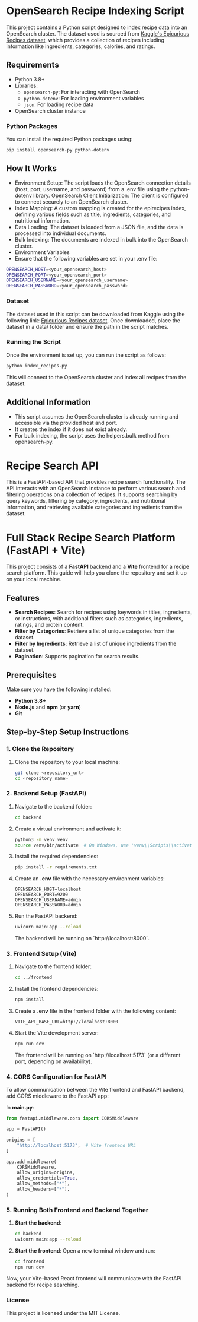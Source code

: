 # OpenSearch Recipe Indexing Script

This project contains a Python script designed to index recipe data into an OpenSearch cluster. The dataset used is sourced from [Kaggle's Epicurious Recipes dataset](https://www.kaggle.com/datasets/hugodarwood/epirecipes), which provides a collection of recipes including information like ingredients, categories, calories, and ratings.

## Requirements

- Python 3.8+
- Libraries:
  - `opensearch-py`: For interacting with OpenSearch
  - `python-dotenv`: For loading environment variables
  - `json`: For loading recipe data
- OpenSearch cluster instance

### Python Packages

You can install the required Python packages using:

```bash
pip install opensearch-py python-dotenv
```

## How It Works

- Environment Setup: The script loads the OpenSearch connection details (host, port, username, and password) from a .env file using the python-dotenv library.
  OpenSearch Client Initialization: The client is configured to connect securely to an OpenSearch cluster.
- Index Mapping: A custom mapping is created for the epirecipes index, defining various fields such as title, ingredients, categories, and nutritional information.
- Data Loading: The dataset is loaded from a JSON file, and the data is processed into individual documents.
- Bulk Indexing: The documents are indexed in bulk into the OpenSearch cluster.
- Environment Variables
- Ensure that the following variables are set in your .env file:

```bash
OPENSEARCH_HOST=<your_opensearch_host>
OPENSEARCH_PORT=<your_opensearch_port>
OPENSEARCH_USERNAME=<your_opensearch_username>
OPENSEARCH_PASSWORD=<your_opensearch_password>
```

### Dataset

The dataset used in this script can be downloaded from Kaggle using the following link: [Epicurious Recipes dataset](https://www.kaggle.com/datasets/hugodarwood/epirecipes). Once downloaded, place the dataset in a data/ folder and ensure the path in the script matches.

### Running the Script

Once the environment is set up, you can run the script as follows:

```bash
python index_recipes.py
```

This will connect to the OpenSearch cluster and index all recipes from the dataset.

## Additional Information

- This script assumes the OpenSearch cluster is already running and accessible via the provided host and port.
- It creates the index if it does not exist already.
- For bulk indexing, the script uses the helpers.bulk method from opensearch-py.

# Recipe Search API

This is a FastAPI-based API that provides recipe search functionality. The API interacts with an OpenSearch instance to perform various search and filtering operations on a collection of recipes. It supports searching by query keywords, filtering by category, ingredients, and nutritional information, and retrieving available categories and ingredients from the dataset.

# Full Stack Recipe Search Platform (FastAPI + Vite)

This project consists of a **FastAPI** backend and a **Vite** frontend for a recipe search platform. This guide will help you clone the repository and set it up on your local machine.

## Features

- **Search Recipes**: Search for recipes using keywords in titles, ingredients, or instructions, with additional filters such as categories, ingredients, ratings, and protein content.
- **Filter by Categories**: Retrieve a list of unique categories from the dataset.
- **Filter by Ingredients**: Retrieve a list of unique ingredients from the dataset.
- **Pagination**: Supports pagination for search results.

## Prerequisites

Make sure you have the following installed:

- **Python 3.8+**
- **Node.js** and **npm** (or **yarn**)
- **Git**

## Step-by-Step Setup Instructions

### 1. Clone the Repository

1. Clone the repository to your local machine:
   ```bash
   git clone <repository_url>
   cd <repository_name>
   ```

### 2. Backend Setup (FastAPI)

1. Navigate to the backend folder:

   ```bash
   cd backend
   ```

2. Create a virtual environment and activate it:

   ```bash
   python3 -m venv venv
   source venv/bin/activate  # On Windows, use 'venv\\Scripts\\activate'
   ```

3. Install the required dependencies:

   ```bash
   pip install -r requirements.txt
   ```

4. Create an **.env** file with the necessary environment variables:

   ```
   OPENSEARCH_HOST=localhost
   OPENSEARCH_PORT=9200
   OPENSEARCH_USERNAME=admin
   OPENSEARCH_PASSWORD=admin
   ```

5. Run the FastAPI backend:
   ```bash
   uvicorn main:app --reload
   ```
   The backend will be running on \`http://localhost:8000\`.

### 3. Frontend Setup (Vite)

1. Navigate to the frontend folder:

   ```bash
   cd ../frontend
   ```

2. Install the frontend dependencies:

   ```bash
   npm install
   ```

3. Create a **.env** file in the frontend folder with the following content:

   ```
   VITE_API_BASE_URL=http://localhost:8000
   ```

4. Start the Vite development server:
   ```bash
   npm run dev
   ```
   The frontend will be running on \`http://localhost:5173\` (or a different port, depending on availability).

### 4. CORS Configuration for FastAPI

To allow communication between the Vite frontend and FastAPI backend, add CORS middleware to the FastAPI app:

In **main.py**:

```python
from fastapi.middleware.cors import CORSMiddleware

app = FastAPI()

origins = [
    "http://localhost:5173",  # Vite frontend URL
]

app.add_middleware(
    CORSMiddleware,
    allow_origins=origins,
    allow_credentials=True,
    allow_methods=["*"],
    allow_headers=["*"],
)
```

### 5. Running Both Frontend and Backend Together

1. **Start the backend**:

   ```bash
   cd backend
   uvicorn main:app --reload
   ```

2. **Start the frontend**:
   Open a new terminal window and run:
   ```bash
   cd frontend
   npm run dev
   ```

Now, your Vite-based React frontend will communicate with the FastAPI backend for recipe searching.

### License

This project is licensed under the MIT License.
